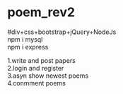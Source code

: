 # poem_rev2

#div+css+bootstrap+jQuery+NodeJs  
npm i mysql  
npm i express   

1.write and post papers  
2.login and register  
3.asyn show newest poems  
4.conmment poems  
